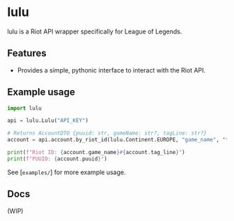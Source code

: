 # lulu

lulu is a Riot API wrapper specifically for League of Legends.

## Features

* Provides a simple, pythonic interface to interact with the Riot API.

## Example usage

```py
import lulu

api = lulu.Lulu("API_KEY")

# Returns AccountDTO {puuid: str, gameName: str?, tagLine: str?}
account = api.account.by_riot_id(lulu.Continent.EUROPE, "game_name", "tag_line")

print(f"Riot ID: {account.game_name}#{account.tag_line}")
print(f"PUUID: {account.puuid}")
```

See [`examples/`] for more example usage.

## Docs

(WIP)

